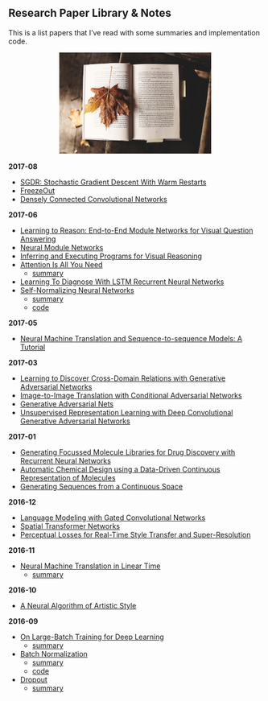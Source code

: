 ## Research Paper Library & Notes

This is a list papers that I’ve read with some summaries and implementation code.

<p align="center">
 <img src="./img/book.jpg" alt="Drawing" width="60%">
</p>

**2017-08**

- [SGDR: Stochastic Gradient Descent With Warm Restarts](https://openreview.net/pdf?id=Skq89Scxx)
- [FreezeOut](https://arxiv.org/abs/1706.04983)
- [Densely Connected Convolutional Networks](https://arxiv.org/abs/1608.06993)

**2017-06**

- [Learning to Reason: End-to-End Module Networks for Visual Question Answering](https://arxiv.org/abs/1704.05526)
- [Neural Module Networks](https://arxiv.org/abs/1511.02799)
- [Inferring and Executing Programs for Visual Reasoning](https://arxiv.org/pdf/1705.03633.pdf)
- [Attention Is All You Need](https://arxiv.org/pdf/1706.03762.pdf)
  - [summary](https://github.com/kevinzakka/research-paper-notes/blob/master/self_attention.md)
- [Learning To Diagnose With LSTM Recurrent Neural Networks](https://arxiv.org/abs/1511.03677)
- [Self-Normalizing Neural Networks](https://arxiv.org/abs/1706.02515)
  - [summary](https://github.com/kevinzakka/research-paper-notes/blob/master/snn.md)
  - [code](https://github.com/kevinzakka/research-paper-notes/blob/master/self_normalizing_nets.ipynb)

**2017-05**

- [Neural Machine Translation and Sequence-to-sequence Models: A Tutorial](https://arxiv.org/abs/1703.01619)

**2017-03**

- [Learning to Discover Cross-Domain Relations with Generative Adversarial Networks](https://arxiv.org/abs/1703.05192)
- [Image-to-Image Translation with Conditional Adversarial Networks](https://arxiv.org/abs/1611.07004)
- [Generative Adversarial Nets](https://arxiv.org/abs/1406.2661)
- [Unsupervised Representation Learning with Deep Convolutional Generative Adversarial Networks](https://arxiv.org/abs/1511.06434)

**2017-01**

- [Generating Focussed Molecule Libraries for Drug Discovery with Recurrent Neural Networks](https://arxiv.org/abs/1701.01329)
- [Automatic Chemical Design using a Data-Driven Continuous Representation of Molecules](https://arxiv.org/abs/1610.02415)
- [Generating Sequences from a Continuous Space](https://arxiv.org/abs/1511.06349)

**2016-12**

- [Language Modeling with Gated Convolutional Networks](https://arxiv.org/abs/1612.08083)
- [Spatial Transformer Networks](https://arxiv.org/abs/1506.02025)
- [Perceptual Losses for Real-Time Style Transfer and Super-Resolution](https://arxiv.org/abs/1603.08155)

**2016-11**

- [Neural Machine Translation in Linear Time](https://arxiv.org/abs/1610.10099)
  - [summary](https://github.com/kevinzakka/research-paper-notes/blob/master/linear_time_nmt.md)

**2016-10**

- [A Neural Algorithm of Artistic Style](https://arxiv.org/abs/1508.06576)

**2016-09**

- [On Large-Batch Training for Deep Learning](http://128.84.21.199/abs/1609.04836)
  - [summary](https://github.com/kevinzakka/research-paper-notes/blob/master/large_batch_training.md)
- [Batch Normalization](https://arxiv.org/abs/1502.03167)
  - [summary](https://github.com/kevinzakka/research-paper-notes/blob/master/batch_normalization.md)
  - [code](https://github.com/kevinzakka/research-paper-notes/blob/master/batch_norm.py)
- [Dropout](http://www.jmlr.org/papers/v15/srivastava14a.html)
  - [summary](https://github.com/kevinzakka/research-paper-notes/blob/master/dropout.md)

